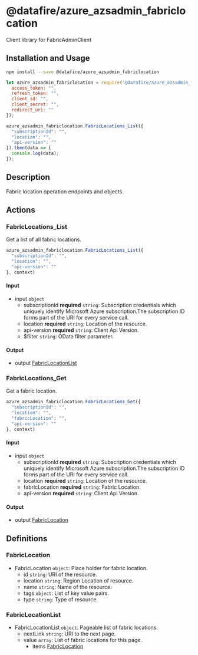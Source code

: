 # @datafire/azure_azsadmin_fabriclocation

Client library for FabricAdminClient

## Installation and Usage
```bash
npm install --save @datafire/azure_azsadmin_fabriclocation
```
```js
let azure_azsadmin_fabriclocation = require('@datafire/azure_azsadmin_fabriclocation').create({
  access_token: "",
  refresh_token: "",
  client_id: "",
  client_secret: "",
  redirect_uri: ""
});

azure_azsadmin_fabriclocation.FabricLocations_List({
  "subscriptionId": "",
  "location": "",
  "api-version": ""
}).then(data => {
  console.log(data);
});
```

## Description

Fabric location operation endpoints and objects.

## Actions

### FabricLocations_List
Get a list of all fabric locations.


```js
azure_azsadmin_fabriclocation.FabricLocations_List({
  "subscriptionId": "",
  "location": "",
  "api-version": ""
}, context)
```

#### Input
* input `object`
  * subscriptionId **required** `string`: Subscription credentials which uniquely identify Microsoft Azure subscription.The subscription ID forms part of the URI for every service call.
  * location **required** `string`: Location of the resource.
  * api-version **required** `string`: Client Api Version.
  * $filter `string`: OData filter parameter.

#### Output
* output [FabricLocationList](#fabriclocationlist)

### FabricLocations_Get
Get a fabric location.


```js
azure_azsadmin_fabriclocation.FabricLocations_Get({
  "subscriptionId": "",
  "location": "",
  "fabricLocation": "",
  "api-version": ""
}, context)
```

#### Input
* input `object`
  * subscriptionId **required** `string`: Subscription credentials which uniquely identify Microsoft Azure subscription.The subscription ID forms part of the URI for every service call.
  * location **required** `string`: Location of the resource.
  * fabricLocation **required** `string`: Fabric Location.
  * api-version **required** `string`: Client Api Version.

#### Output
* output [FabricLocation](#fabriclocation)



## Definitions

### FabricLocation
* FabricLocation `object`: Place holder for fabric location.
  * id `string`: URI of the resource.
  * location `string`: Region Location of resource.
  * name `string`: Name of the resource.
  * tags `object`: List of key value pairs.
  * type `string`: Type of resource.

### FabricLocationList
* FabricLocationList `object`: Pageable list of fabric locations.
  * nextLink `string`: URI to the next page.
  * value `array`: List of fabric locations for this page.
    * items [FabricLocation](#fabriclocation)


